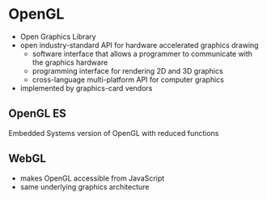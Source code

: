 # OpenGL
- Open Graphics Library
- open industry-standard API for hardware accelerated graphics drawing
	- software interface that allows a programmer to communicate with the graphics hardware
	- programming interface for rendering 2D and 3D graphics
	- cross-language multi-platform API for computer graphics
- implemented by graphics-card vendors
## OpenGL ES
Embedded Systems version of OpenGL with reduced functions
## WebGL
- makes OpenGL accessible from JavaScript
- same underlying graphics architecture